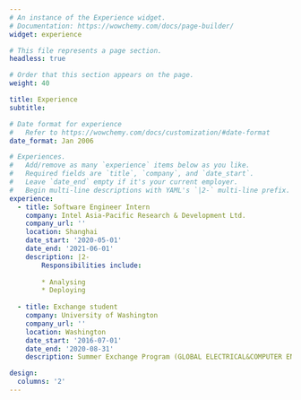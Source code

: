 ```yaml
---
# An instance of the Experience widget.
# Documentation: https://wowchemy.com/docs/page-builder/
widget: experience

# This file represents a page section.
headless: true

# Order that this section appears on the page.
weight: 40

title: Experience
subtitle:

# Date format for experience
#   Refer to https://wowchemy.com/docs/customization/#date-format
date_format: Jan 2006

# Experiences.
#   Add/remove as many `experience` items below as you like.
#   Required fields are `title`, `company`, and `date_start`.
#   Leave `date_end` empty if it's your current employer.
#   Begin multi-line descriptions with YAML's `|2-` multi-line prefix.
experience:
  - title: Software Engineer Intern
    company: Intel Asia-Pacific Research & Development Ltd.
    company_url: ''
    location: Shanghai
    date_start: '2020-05-01'
    date_end: '2021-06-01'
    description: |2-
        Responsibilities include:
        
        * Analysing
        * Deploying
        
  - title: Exchange student
    company: University of Washington
    company_url: ''
    location: Washington
    date_start: '2016-07-01'
    date_end: '2020-08-31'
    description: Summer Exchange Program (GLOBAL ELECTRICAL&COMPUTER ENGINEERING PROGRAMS)

design:
  columns: '2'
---
```


